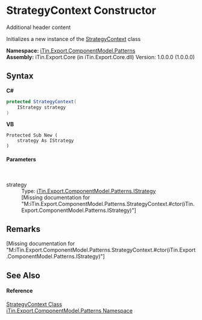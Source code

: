 # StrategyContext Constructor 
Additional header content 

Initializes a new instance of the <a href="T_iTin_Export_ComponentModel_Patterns_StrategyContext">StrategyContext</a> class

**Namespace:**&nbsp;<a href="N_iTin_Export_ComponentModel_Patterns">iTin.Export.ComponentModel.Patterns</a><br />**Assembly:**&nbsp;iTin.Export.Core (in iTin.Export.Core.dll) Version: 1.0.0.0 (1.0.0.0)

## Syntax

**C#**<br />
``` C#
protected StrategyContext(
	IStrategy strategy
)
```

**VB**<br />
``` VB
Protected Sub New ( 
	strategy As IStrategy
)
```


#### Parameters
&nbsp;<dl><dt>strategy</dt><dd>Type: <a href="T_iTin_Export_ComponentModel_Patterns_IStrategy">iTin.Export.ComponentModel.Patterns.IStrategy</a><br />\[Missing <param name="strategy"/> documentation for "M:iTin.Export.ComponentModel.Patterns.StrategyContext.#ctor(iTin.Export.ComponentModel.Patterns.IStrategy)"\]</dd></dl>

## Remarks
\[Missing <remarks> documentation for "M:iTin.Export.ComponentModel.Patterns.StrategyContext.#ctor(iTin.Export.ComponentModel.Patterns.IStrategy)"\]

## See Also


#### Reference
<a href="T_iTin_Export_ComponentModel_Patterns_StrategyContext">StrategyContext Class</a><br /><a href="N_iTin_Export_ComponentModel_Patterns">iTin.Export.ComponentModel.Patterns Namespace</a><br />